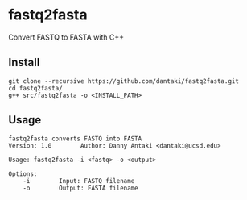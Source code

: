 # fastq2fasta
Convert FASTQ to FASTA with C++

## Install

```
git clone --recursive https://github.com/dantaki/fastq2fasta.git
cd fastq2fasta/
g++ src/fastq2fasta -o <INSTALL_PATH>
```

## Usage
```
fastq2fasta converts FASTQ into FASTA
Version: 1.0        Author: Danny Antaki <dantaki@ucsd.edu>

Usage: fastq2fasta -i <fastq> -o <output>

Options:
    -i        Input: FASTQ filename
    -o        Output: FASTA filename
```
